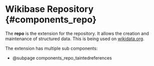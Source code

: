 # Wikibase Repository {#components_repo}

The **repo** is the extension for the repository. It allows the creation and maintenance of structured data.
This is being used on [wikidata.org].

The extension has multiple sub components:
  - @subpage components_repo_taintedreferences

[wikidata.org]: https://www.wikidata.org
